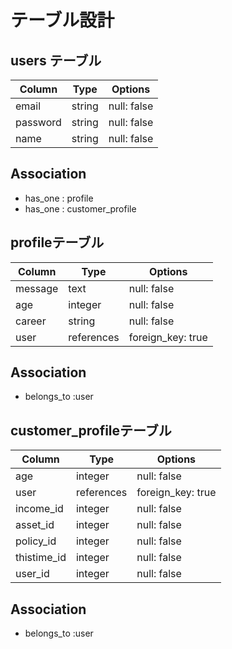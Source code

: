 # テーブル設計

## users テーブル

| Column     | Type   | Options     |
| ---------- | ------ | ----------- |
| email      | string | null: false |
| password   | string | null: false |
| name       | string | null: false |


## Association

- has_one : profile
- has_one : customer_profile

## profileテーブル

| Column     | Type       | Options                        |
| ---------- | ---------- | ----------------- |
| message    | text       | null: false       |
| age        | integer    | null: false       |
| career     | string     | null: false       |
| user       | references | foreign_key: true |

## Association

- belongs_to :user

## customer_profileテーブル

| Column      | Type       | Options            |
| ----------- | ---------- | ------------------ |
| age         | integer    | null: false        |
| user        | references | foreign_key: true  |
| income_id   | integer    | null: false        |
| asset_id    | integer    | null: false        |
| policy_id   | integer    | null: false        |
| thistime_id | integer    | null: false        |
| user_id     | integer    | null: false        |


## Association

- belongs_to :user